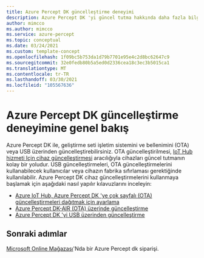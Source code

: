 ```yaml
---
title: Azure Percept DK güncelleştirme deneyimi
description: Azure Percept DK 'yi güncel tutma hakkında daha fazla bilgi edinin
author: mimcco
ms.author: mimcco
ms.service: azure-percept
ms.topic: conceptual
ms.date: 03/24/2021
ms.custom: template-concept
ms.openlocfilehash: 1f09bc5b753da1d79b7701e95e4c2d8bc62647c9
ms.sourcegitcommit: 32e0fedb80b5a5ed0d2336cea18c3ec3b5015ca1
ms.translationtype: MT
ms.contentlocale: tr-TR
ms.lasthandoff: 03/30/2021
ms.locfileid: "105567636"
---
```

# <a name="azure-percept-dk-update-experience-overview"></a>Azure Percept DK güncelleştirme deneyimine genel bakış

Azure Percept DK ile, geliştirme seti işletim sistemini ve bellenimini (OTA) veya USB üzerinden güncelleştirebilirsiniz. OTA güncelleştirilmesi, [IoT Hub hizmeti Için cihaz güncelleştirmesi](https://docs.microsoft.com/azure/iot-hub-device-update/) aracılığıyla cihazları güncel tutmanın kolay bir yoludur. USB güncelleştirmeleri, OTA güncelleştirmelerini kullanabilecek kullanıcılar veya cihazın fabrika sıfırlaması gerektiğinde kullanılabilir. Azure Percept DK cihaz güncelleştirmelerini kullanmaya başlamak için aşağıdaki nasıl yapılır kılavuzlarını inceleyin:

- [Azure IoT Hub, Azure Percept DK 'ye çok sayfalı (OTA) güncelleştirmeleri dağıtmak için ayarlama](./how-to-set-up-over-the-air-updates.md)
- [Azure Percept DK-AIR (OTA) üzerinde güncelleştirme](./how-to-update-over-the-air.md)
- [Azure Percept DK 'yi USB üzerinden güncelleştirme](./how-to-update-via-usb.md)

## <a name="next-steps"></a>Sonraki adımlar

[Microsoft Online Mağazası](https://go.microsoft.com/fwlink/p/?LinkId=2155270)'Nda bir Azure Percept dk siparişi.
